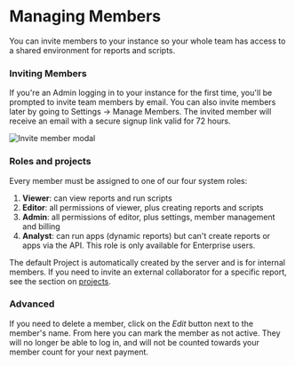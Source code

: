 # Managing Members

You can invite members to your instance so your whole team has access to a shared environment for reports and scripts.

### Inviting Members

If you're an Admin logging in to your instance for the first time, you'll be prompted to invite team members by email. You can also invite members later by going to Settings -> Manage Members. The invited member will receive an email with a secure signup link valid for 72 hours.

![Invite member modal](../../img/tutorials/invite-modal.png)

### Roles and projects

Every member must be assigned to one of our four system roles:&#x20;

1. **Viewer**: can view reports and run scripts&#x20;
2. **Editor**: all permissions of viewer, plus creating reports and scripts
3. **Admin**: all permissions of editor, plus settings, member management and billing
4. **Analyst**: can run apps (dynamic reports) but can't create reports or apps via the API. This role is only available for Enterprise users.

The default Project is automatically created by the server and is for internal members. If you need to invite an external collaborator for a specific report, see the section on [projects](/concepts/datapane-enterprise/authentication-and-sharing/#projects).&#x20;

### Advanced

If you need to delete a member, click on the _Edit_ button next to the member's name. From here you can mark the member as not active. They will no longer be able to log in, and will not be counted towards your member count for your next payment.